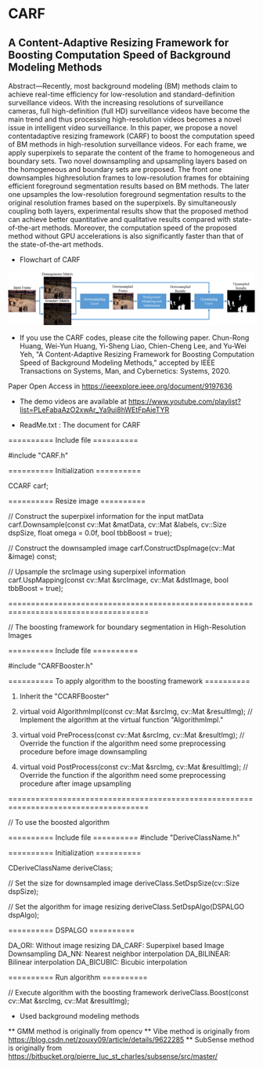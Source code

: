 # CARF
## A Content-Adaptive Resizing Framework for Boosting Computation Speed of Background Modeling Methods

Abstract—Recently, most background modeling (BM) methods 
claim to achieve real-time efficiency for low-resolution and
standard-definition surveillance videos. With the increasing resolutions
of surveillance cameras, full high-definition (full HD)
surveillance videos have become the main trend and thus processing
high-resolution videos becomes a novel issue in intelligent
video surveillance. In this paper, we propose a novel contentadaptive
resizing framework (CARF) to boost the computation
speed of BM methods in high-resolution surveillance videos. For
each frame, we apply superpixels to separate the content of the
frame to homogeneous and boundary sets. Two novel downsampling
and upsampling layers based on the homogeneous and
boundary sets are proposed. The front one downsamples highresolution
frames to low-resolution frames for obtaining efficient
foreground segmentation results based on BM methods. The
later one upsamples the low-resolution foreground segmentation
results to the original resolution frames based on the superpixels.
By simultaneously coupling both layers, experimental results
show that the proposed method can achieve better quantitative
and qualitative results compared with state-of-the-art methods.
Moreover, the computation speed of the proposed method without
GPU accelerations is also significantly faster than that of the
state-of-the-art methods.

* Flowchart of CARF

![image](https://github.com/nchucvml/CARF/blob/master/flowchart.png)

* If you use the CARF codes, please cite the following paper.
Chun-Rong Huang, Wei-Yun Huang, Yi-Sheng Liao, Chien-Cheng Lee, and Yu-Wei Yeh, "A Content-Adaptive Resizing Framework for
Boosting Computation Speed of Background Modeling Methods," accepted by IEEE Transactions on Systems, Man, and Cybernetics: Systems, 2020.

Paper Open Access in https://ieeexplore.ieee.org/document/9197636

* The demo videos are available at https://www.youtube.com/playlist?list=PLeFabaAzO2xwAr_Ya9ui8hWEtFpAieTYR


* ReadMe.txt : The document for CARF

==========  Include file ==========

#include "CARF.h"

========== Initialization ==========

CCARF carf;

========== Resize image ==========

// Construct the superpixel information for the input matData
carf.Downsample(const cv::Mat &matData, cv::Mat &labels, cv::Size dspSize, float omega = 0.0f, bool tbbBoost = true);

// Construct the downsampled image
carf.ConstructDspImage(cv::Mat &image) const;

// Upsample the srcImage using superpixel information
carf.UspMapping(const cv::Mat &srcImage, cv::Mat &dstImage, bool tbbBoost = true);

=====================================================================================

// The boosting framework for boundary segmentation in High-Resolution Images

========== Include file ==========

#include "CARFBooster.h"

========== To apply algorithm to the boosting framework ==========

1. Inherit the "CCARFBooster"

2. virtual void AlgorithmImpl(const cv::Mat &srcImg, cv::Mat &resultImg);
// Implement the algorithm at the virtual function "AlgorithmImpl."

3. virtual void PreProcess(const cv::Mat &srcImg, cv::Mat &resultImg);
// Override the function if the algorithm need some preprocessing procedure before image downsampling

4. virtual void PostProcess(const cv::Mat &srcImg, cv::Mat &resultImg);
// Override the function if the algorithm need some preprocessing procedure after image upsampling

=====================================================================================

// To use the boosted algorithm

========== Include file ========== 
#include "DeriveClassName.h"

========== Initialization ========== 

CDeriveClassName deriveClass;

// Set the size for downsampled image
deriveClass.SetDspSize(cv::Size dspSize); 

// Set the algorithm for image resizing
deriveClass.SetDspAlgo(DSPALGO dspAlgo); 

========== DSPALGO ==========

DA_ORI: Without image resizing
DA_CARF: Superpixel based Image Downsampling
DA_NN: Nearest neighbor interpolation
DA_BILINEAR: Bilinear interpolation
DA_BICUBIC: Bicubic interpolation

========== Run algorithm ==========

// Execute algorithm with the boosting framework
deriveClass.Boost(const cv::Mat &srcImg, cv::Mat &resultImg);


* Used background modeling methods

** GMM method is originally from opencv
** Vibe method is originally from https://blog.csdn.net/zouxy09/article/details/9622285
** SubSense method is originally from https://bitbucket.org/pierre_luc_st_charles/subsense/src/master/
